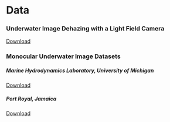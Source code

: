 # Data
### Underwater Image Dehazing with a Light Field Camera
[Download](https://drive.google.com/file/d/0BzY2TG1VpXRoQUdyaTdpR0lDYkE/view?usp=sharing)

### Monocular Underwater Image Datasets
##### Marine Hydrodynamics Laboratory, University of Michigan
[Download](http://www.umich.edu/~dropopen/MHL.tar.gz)

##### Port Royal, Jamaica
[Download](http://www.umich.edu/~dropda/Jamaica.tar.gz)
